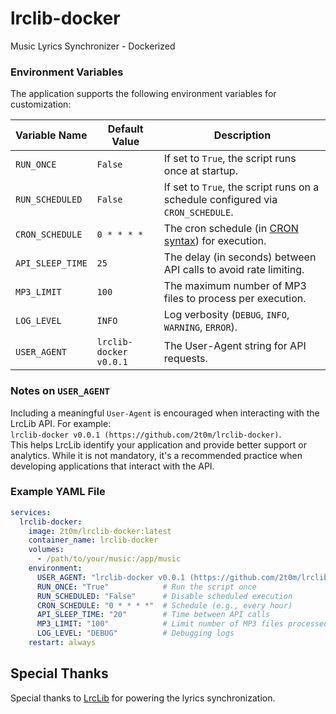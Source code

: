 # lrclib-docker
Music Lyrics Synchronizer - Dockerized

### Environment Variables

The application supports the following environment variables for customization:

| Variable Name   | Default Value                        | Description                                                                 |
|-----------------|--------------------------------------|-----------------------------------------------------------------------------|
| `RUN_ONCE`      | `False`                             | If set to `True`, the script runs once at startup.                         |
| `RUN_SCHEDULED` | `False`                             | If set to `True`, the script runs on a schedule configured via `CRON_SCHEDULE`. |
| `CRON_SCHEDULE` | `0 * * * *`                         | The cron schedule (in [CRON syntax](https://crontab.guru/)) for execution. |
| `API_SLEEP_TIME`| `25`                                | The delay (in seconds) between API calls to avoid rate limiting.           |
| `MP3_LIMIT`     | `100`                               | The maximum number of MP3 files to process per execution.                  |
| `LOG_LEVEL`     | `INFO`                              | Log verbosity (`DEBUG`, `INFO`, `WARNING`, `ERROR`).                       |
| `USER_AGENT`    | `lrclib-docker v0.0.1`              | The User-Agent string for API requests.                                    |

### Notes on `USER_AGENT`
Including a meaningful `User-Agent` is encouraged when interacting with the LrcLib API. For example:  
`lrclib-docker v0.0.1 (https://github.com/2t0m/lrclib-docker)`.  
This helps LrcLib identify your application and provide better support or analytics. While it is not mandatory, it's a recommended practice when developing applications that interact with the API.

### Example YAML File

```yaml
services:
  lrclib-docker:
    image: 2t0m/lrclib-docker:latest
    container_name: lrclib-docker
    volumes:
      - /path/to/your/music:/app/music
    environment:
      USER_AGENT: "lrclib-docker v0.0.1 (https://github.com/2t0m/lrclib-docker)"
      RUN_ONCE: "True"            # Run the script once
      RUN_SCHEDULED: "False"      # Disable scheduled execution
      CRON_SCHEDULE: "0 * * * *"  # Schedule (e.g., every hour)
      API_SLEEP_TIME: "20"        # Time between API calls
      MP3_LIMIT: "100"            # Limit number of MP3 files processed
      LOG_LEVEL: "DEBUG"          # Debugging logs
    restart: always
```

## Special Thanks
Special thanks to [LrcLib](https://github.com/tranxuanthang/lrclib) for powering the lyrics synchronization.
